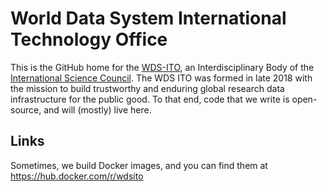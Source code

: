 # World Data System International Technology Office

This is the GitHub home for the [WDS-ITO](https://wds-ito.org), an Interdisciplinary Body of the [International Science Council](https://council.science/). The WDS ITO was formed in late 2018 with the mission to build trustworthy and enduring global research data infrastructure for the public good. To that end, code that we write is open-source, and will (mostly) live here.

## Links
Sometimes, we build Docker images, and you can find them at https://hub.docker.com/r/wdsito
